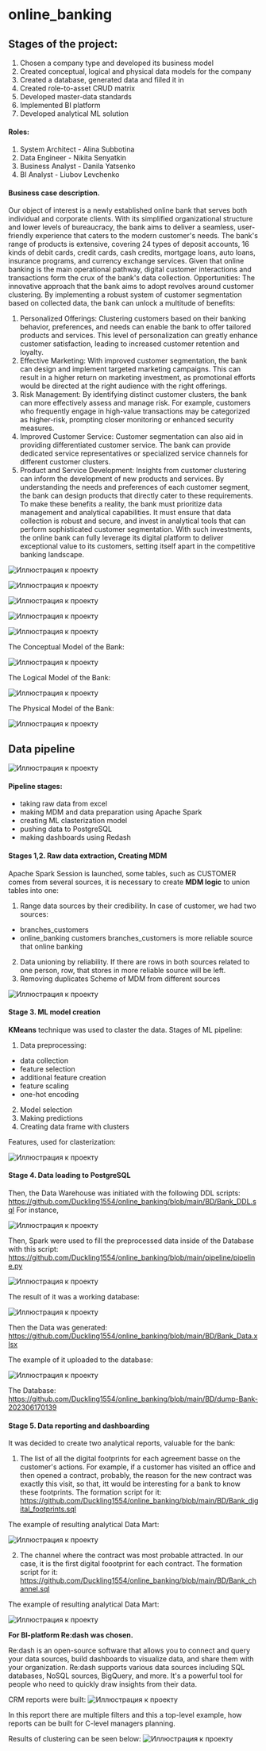 # online_banking
## Stages of the project:
1. Chosen a company type and developed its business model
2. Created conceptual, logical and physical data models for the company
3. Created a database, generated data and fiiled it in
4. Created role-to-asset CRUD matrix
5. Developed master-data standards
6. Implemented BI platform
7. Developed analytical ML solution

#### Roles:
1. System Architect - Alina Subbotina
2. Data Engineer - Nikita Senyatkin
3. Business Analyst - Danila Yatsenko
4. BI Analyst - Liubov Levchenko

#### Business case description.
Our object of interest is a newly established online bank that serves both individual and corporate clients. With its simplified organizational structure and lower levels of bureaucracy, the bank aims to deliver a seamless, user-friendly experience that caters to the modern customer's needs.
The bank's range of products is extensive, covering 24 types of deposit accounts, 16 kinds of debit cards, credit cards, cash credits, mortgage loans, auto loans, insurance programs, and currency exchange services. Given that online banking is the main operational pathway, digital customer interactions and transactions form the crux of the bank's data collection.
Opportunities:
The innovative approach that the bank aims to adopt revolves around customer clustering. By implementing a robust system of customer segmentation based on collected data, the bank can unlock a multitude of benefits:
1. Personalized Offerings: Clustering customers based on their banking behavior, preferences, and needs can enable the bank to offer tailored products and services. This level of personalization can greatly enhance customer satisfaction, leading to increased customer retention and loyalty.
2. Effective Marketing: With improved customer segmentation, the bank can design and implement targeted marketing campaigns. This can result in a higher return on marketing investment, as promotional efforts would be directed at the right audience with the right offerings.
3. Risk Management: By identifying distinct customer clusters, the bank can more effectively assess and manage risk. For example, customers who frequently engage in high-value transactions may be categorized as higher-risk, prompting closer monitoring or enhanced security measures.
4. Improved Customer Service: Customer segmentation can also aid in providing differentiated customer service. The bank can provide dedicated service representatives or specialized service channels for different customer clusters.
5. Product and Service Development: Insights from customer clustering can inform the development of new products and services. By understanding the needs and preferences of each customer segment, the bank can design products that directly cater to these requirements.
To make these benefits a reality, the bank must prioritize data management and analytical capabilities. It must ensure that data collection is robust and secure, and invest in analytical tools that can perform sophisticated customer segmentation. With such investments, the online bank can fully leverage its digital platform to deliver exceptional value to its customers, setting itself apart in the competitive banking landscape.

![Иллюстрация к проекту](https://github.com/Duckling1554/online_banking/blob/main/pictures/3.jpg)

![Иллюстрация к проекту](https://github.com/Duckling1554/online_banking/blob/main/pictures/1.jpg)

![Иллюстрация к проекту](https://github.com/Duckling1554/online_banking/blob/main/pictures/2.jpg)

![Иллюстрация к проекту](https://github.com/Duckling1554/online_banking/blob/main/pictures/4.png)

![Иллюстрация к проекту](https://github.com/Duckling1554/online_banking/blob/main/pictures/5.jpg)

The Conceptual Model of the Bank:

![Иллюстрация к проекту](https://github.com/Duckling1554/online_banking/blob/main/pictures/Conceptual%20Model.png)

The Logical Model of the Bank:

![Иллюстрация к проекту](https://github.com/Duckling1554/online_banking/blob/main/pictures/Logical%20Model.png)

The Physical Model of the Bank:

![Иллюстрация к проекту](https://github.com/Duckling1554/online_banking/blob/main/pictures/Physical%20Model.png)

## Data pipeline 
![Иллюстрация к проекту](https://github.com/Duckling1554/online_banking/blob/main/pictures/Data%20Pipeline.png)

#### Pipeline stages:
- taking raw data from excel
- making MDM and data preparation using Apache Spark
- creating ML clasterization model
- pushing data to PostgreSQL
- making dashboards using Redash

#### Stages 1,2. Raw data extraction, Creating MDM

Apache Spark Session is launched, some tables, such as CUSTOMER comes from several sources, it is necessary to create <b>MDM logic</b> to union tables into one:
1. Range data sources by their credibility. In case of customer, we had two sources:
- branches_customers
- online_banking customers
branches_customers is more reliable source that online banking
2. Data unioning by reliability. If there are rows in both sources related to one person, row, that stores in more reliable source will be left.
3. Removing duplicates
Scheme of MDM from different sources

![Иллюстрация к проекту](https://github.com/Duckling1554/online_banking/blob/main/pictures/image.png)

#### Stage 3. ML model creation
<b>KMeans</b> technique was used to claster the data.
Stages of ML pipeline:
1. Data preprocessing:
- data collection
- feature selection
- additional feature creation
- feature scaling
- one-hot encoding
2. Model selection
3. Making predictions
4. Creating data frame with clusters

Features, used for clasterization:

![Иллюстрация к проекту](https://github.com/Duckling1554/online_banking/blob/main/pictures/Train%20features.png)

#### Stage 4. Data loading to PostgreSQL
Then, the Data Warehouse was initiated with the following DDL scripts:
https://github.com/Duckling1554/online_banking/blob/main/BD/Bank_DDL.sql
For instance, 

![Иллюстрация к проекту](https://github.com/Duckling1554/online_banking/blob/main/pictures/DDL%20Example.png)

Then, Spark were used to fill the preprocessed data inside of the Database with this script:
https://github.com/Duckling1554/online_banking/blob/main/pipeline/pipeline.py

![Иллюстрация к проекту](https://github.com/Duckling1554/online_banking/blob/main/pictures/Spark_Streaming.png)

The result of it was a working database:

![Иллюстрация к проекту](https://github.com/Duckling1554/online_banking/blob/main/pictures/List%20of%20Tables.png)

Then the Data was generated:
https://github.com/Duckling1554/online_banking/blob/main/BD/Bank_Data.xlsx

The example of it uploaded to the database:

![Иллюстрация к проекту](https://github.com/Duckling1554/online_banking/blob/main/pictures/Data%20Example.png)

The Database: https://github.com/Duckling1554/online_banking/blob/main/BD/dump-Bank-202306170139

#### Stage 5. Data reporting and dashboarding
It was decided to create two analytical reports, valuable for the bank:
1. The list of all the digital footprints for each agreement basse on the customer's actions. For example, if a customer has visited an office and then opened a contract, probably, the reason for the new contract was exactly this visit, so that, itt would be interesting for a bank to know these footprints.
The formation script for it: https://github.com/Duckling1554/online_banking/blob/main/BD/Bank_digital_footprints.sql

The example of resulting analytical Data Mart:

![Иллюстрация к проекту](https://github.com/Duckling1554/online_banking/blob/main/pictures/Digital%20Footprints%20Example.png)

2. The channel where the contract was most probable attracted. In our case, it is the first digital foootprint for each contract.
The formation script for it: https://github.com/Duckling1554/online_banking/blob/main/BD/Bank_channel.sql

The example of resulting analytical Data Mart:

![Иллюстрация к проекту](https://github.com/Duckling1554/online_banking/blob/main/pictures/Channels%20Example.png)

**For BI-platform Re:dash was chosen.**

Re:dash is an open-source software that allows you to connect and query your data sources, build dashboards to visualize data, and share them with your organization. Re:dash supports various data sources including SQL databases, NoSQL sources, BigQuery, and more. It's a powerful tool for people who need to quickly draw insights from their data.

CRM reports were built:
![Иллюстрация к проекту](https://github.com/Duckling1554/online_banking/blob/main/pictures/Redash.png)

In this report there are multiple filters and this a top-level example, how reports can be built for C-level managers planning.

Results of clustering can be seen below:
![Иллюстрация к проекту](https://github.com/Duckling1554/online_banking/blob/main/pictures/Clustering.png)